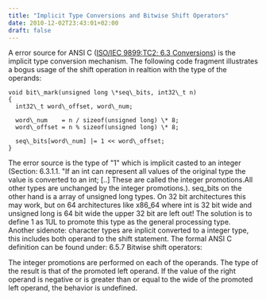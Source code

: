 ```yaml
---
title: "Implicit Type Conversions and Bitwise Shift Operators"
date: 2010-12-02T23:43:01+02:00
draft: false
---
```


A error source for ANSI C ([ISO/IEC 9899:TC2; 6.3 Conversions](http://www.open-std.org/jtc1/sc22/wg14/www/docs/n1124.pdf)) is the
implicit type conversion mechanism. The following code fragment
illustrates a bogus usage of the shift operation in realtion with the type
of the operands:



```
void bit\_mark(unsigned long \*seq\_bits, int32\_t n)
{
  int32\_t word\_offset, word\_num;

  word\_num    = n / sizeof(unsigned long) \* 8;
  word\_offset = n % sizeof(unsigned long) \* 8;

  seq\_bits[word\_num] |= 1 << word\_offset;
}

```

The error source is the type of "1" which is implicit casted to an
integer (Section: 6.3.1.1. "If an int can represent all values of the
original type the value is converted to an int; [..] These are called the
integer promotions.All other types are unchanged by the integer
promotions.). seq\_bits on the other hand is a array of unsigned long
types. On 32 bit architectures this may work, but on 64 architectures like
x86\_64 where int is 32 bit wide and unsigned long is 64 bit wide the
upper 32 bit are left out! The solution is to define 1 as 1UL to promote
this type as the general processing type. Another sidenote: character
types are inplicit converted to a integer type, this includes both operand
to the shift statement. The formal ANSI C definition can be found under:
6.5.7 Bitwise shift operators:


The integer promotions are performed on each of the operands. The type of the
result is that of the promoted left operand. If the value of the right operand
is negative or is greater than or equal to the wide of the promoted left
operand, the behavior is undefined.


